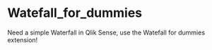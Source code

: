 # Watefall_for_dummies
Need a simple Waterfall in Qlik Sense, use the Watefall for dummies extension!
